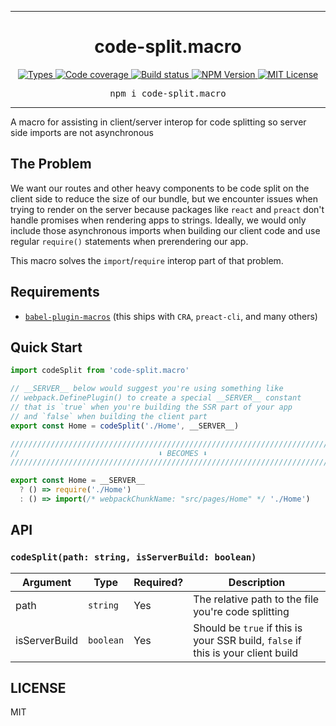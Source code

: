 <hr>
<div align="center">
  <h1 align="center">
    code-split.macro
  </h1>
</div>

<p align="center">
  <a aria-label="Types" href="https://www.npmjs.com/package/code-split.macro">
    <img alt="Types" src="https://img.shields.io/npm/types/code-split.macro?style=for-the-badge&labelColor=24292e">
  </a>
  <a aria-label="Code coverage report" href="https://codecov.io/gh/jaredLunde/code-split.macro">
    <img alt="Code coverage" src="https://img.shields.io/codecov/c/gh/jaredLunde/code-split.macro?style=for-the-badge&labelColor=24292e">
  </a>
  <a aria-label="Build status" href="https://travis-ci.com/jaredLunde/code-split.macro">
    <img alt="Build status" src="https://img.shields.io/travis/com/jaredLunde/code-split.macro?style=for-the-badge&labelColor=24292e">
  </a>
  <a aria-label="NPM version" href="https://www.npmjs.com/package/code-split.macro">
    <img alt="NPM Version" src="https://img.shields.io/npm/v/code-split.macro?style=for-the-badge&labelColor=24292e">
  </a>
  <a aria-label="License" href="https://jaredlunde.mit-license.org/">
    <img alt="MIT License" src="https://img.shields.io/npm/l/code-split.macro?style=for-the-badge&labelColor=24292e">
  </a>
</p>

<pre align="center">npm i code-split.macro</pre>
<hr>

A macro for assisting in client/server interop for code splitting so server side imports are not asynchronous

## The Problem

We want our routes and other heavy components to be code split on the client side
to reduce the size of our bundle, but we encounter issues when trying to render on
the server because packages like `react` and `preact` don't handle promises
when rendering apps to strings. Ideally, we would only include those asynchronous
imports when building our client code and use regular `require()` statements
when prerendering our app.

This macro solves the `import`/`require` interop part of that problem.

## Requirements

- [`babel-plugin-macros`](https://github.com/kentcdodds/babel-plugin-macros) (this ships with `CRA`, `preact-cli`, and many others)

## Quick Start

```js
import codeSplit from 'code-split.macro'

// __SERVER__ below would suggest you're using something like
// webpack.DefinePlugin() to create a special __SERVER__ constant
// that is `true` when you're building the SSR part of your app
// and `false` when building the client part
export const Home = codeSplit('./Home', __SERVER__)

////////////////////////////////////////////////////////////////////////////////
//                               ⬇ BECOMES ⬇                                //
///////////////////////////////////////////////////////////////////////////////

export const Home = __SERVER__
  ? () => require('./Home')
  : () => import(/* webpackChunkName: "src/pages/Home" */ './Home')
```

## API

### `codeSplit(path: string, isServerBuild: boolean)`

| Argument      | Type      | Required? | Description                                                                      |
| ------------- | --------- | --------- | -------------------------------------------------------------------------------- |
| path          | `string`  | Yes       | The relative path to the file you're code splitting                              |
| isServerBuild | `boolean` | Yes       | Should be `true` if this is your SSR build, `false` if this is your client build |

## LICENSE

MIT
